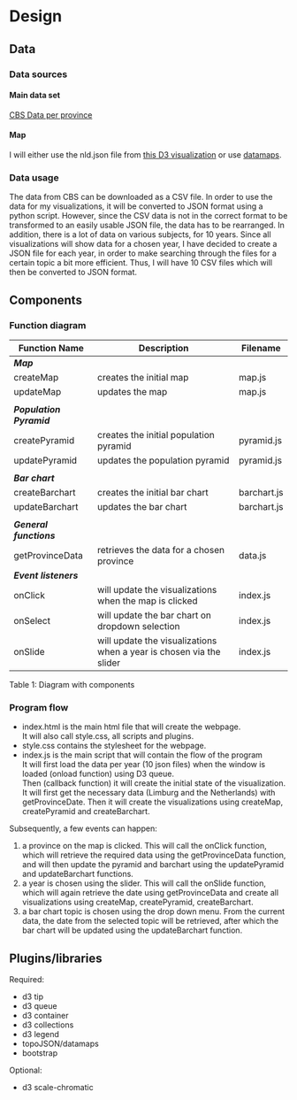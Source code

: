 # Design
## Data
### Data sources
#### Main data set
[CBS Data per province](https://opendata.cbs.nl/statline/#/CBS/nl/dataset/70072ned/table?ts=1528142338597)
#### Map
I will either use the nld.json file from [this D3 visualization](http://bl.ocks.org/phil-pedruco/9344373) or use [datamaps](http://datamaps.github.io/).

### Data usage
The data from CBS can be downloaded as a CSV file.
In order to use the data for my visualizations, it will be converted to JSON format using a python script.
However, since the CSV data is not in the correct format to be transformed to an easily usable JSON file, the data has to be rearranged.
In addition, there is a lot of data on various subjects, for 10 years. Since all visualizations will show data for a chosen year, I have decided to create a JSON file for each year, in order to make searching through the files for a certain topic a bit more efficient. Thus, I will have 10 CSV files which will then be converted to JSON format.

## Components

### Function diagram
|Function Name           |Description                                                        |Filename   | 
|------------------------|-------------------------------------------------------------------|-----------|
|***Map***               |                                                                   |           |                               
|createMap               |creates the initial map                                            |map.js     | 
|updateMap               |updates the map                                                    |map.js     |
|                        |                                                                   |           |                               
|***Population Pyramid***|                                                                   |           |                               
|createPyramid           |creates the initial population pyramid                             |pyramid.js | 
|updatePyramid           |updates the population pyramid                                     |pyramid.js |
|                        |                                                                   |           |                               
|***Bar chart***         |                                                                   |           |                               
|createBarchart          |creates the initial bar chart                                      |barchart.js| 
|updateBarchart          |updates the bar chart                                              |barchart.js|
|                        |                                                                   |           |                               
|***General functions*** |                                                                   |           |                               
|getProvinceData         |retrieves the data for a chosen province                           |data.js    |
|***Event listeners***   |                                                                   |           |
|onClick                 |will update the visualizations when the map is clicked             |index.js   |
|onSelect                |will update the bar chart on dropdown selection                    |index.js   |
|onSlide                 |will update the visualizations when a year is chosen via the slider|index.js   |
                                          
Table 1: Diagram with components

### Program flow
- index.html is the main html file that will create the webpage.  
It will also call style.css, all scripts and plugins.  
- style.css contains the stylesheet for the webpage.
- index.js is the main script that will contain the flow of the program  
It will first load the data per year (10 json files) when the window is loaded (onload function) using D3 queue.  
Then (callback function) it will create the initial state of the visualization. It will first get the necessary data (Limburg and the Netherlands) with getProvinceDate. Then it will create the visualizations using createMap, createPyramid and createBarchart.  

Subsequently, a few events can happen:
1. a province on the map is clicked. This will call the onClick function, which will retrieve the required data using the getProvinceData function, and will then update the pyramid and barchart using the updatePyramid and updateBarchart functions.
2. a year is chosen using the slider. This will call the onSlide function, which will again retrieve the date using getProvinceData and create all visualizations using createMap, createPyramid, createBarchart.
3. a bar chart topic is chosen using the drop down menu. From the current data, the date from the selected topic will be retrieved, after which the bar chart will be updated using the updateBarchart function.

## Plugins/libraries
Required:
- d3 tip
- d3 queue
- d3 container
- d3 collections
- d3 legend
- topoJSON/datamaps
- bootstrap

Optional:
- d3 scale-chromatic

